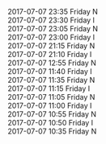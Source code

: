 2017-07-07 23:35 Friday  N  
2017-07-07 23:30 Friday  I  
2017-07-07 23:05 Friday  N  
2017-07-07 23:00 Friday  I  
2017-07-07 21:15 Friday  N  
2017-07-07 21:10 Friday  I  
2017-07-07 12:55 Friday  N  
2017-07-07 11:40 Friday  I  
2017-07-07 11:35 Friday  N  
2017-07-07 11:15 Friday  I  
2017-07-07 11:05 Friday  N  
2017-07-07 11:00 Friday  I  
2017-07-07 10:55 Friday  N  
2017-07-07 10:50 Friday  I  
2017-07-07 10:35 Friday  N  
